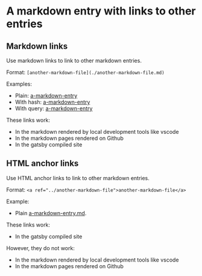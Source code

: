 # A markdown entry with links to other entries

## Markdown links

Use markdown links to link to other markdown entries.

Format: `[another-markdown-file](./another-markdown-file.md)`

Examples:

- Plain: [a-markdown-entry](./a-markdown-entry.md)
- With hash: [a-markdown-entry](./a-markdown-entry.md#some-hash)
- With query: [a-markdown-entry](./a-markdown-entry.md?some-query=some-query-value)

These links work:

- In the markdown rendered by local development tools like vscode
- In the markdown pages rendered on Github
- In the gatsby compiled site

## HTML anchor links

Use HTML anchor links to link to other markdown entries.

Format: `<a ref="../another-markdown-file">another-markdown-file</a>`

Example:

- Plain <a href="../a-markdown-entry">a-markdown-entry.md</a>.

These links work:

- In the gatsby compiled site

However, they do not work:

- In the markdown rendered by local development tools like vscode
- In the markdown pages rendered on Github
